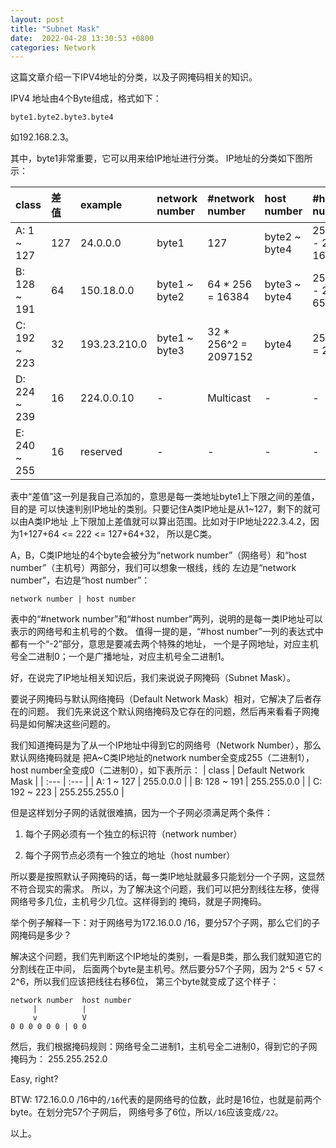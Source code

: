 ```yaml
---
layout: post
title: "Subnet Mask"
date:  2022-04-28 13:30:53 +0800
categories: Network
---
```


这篇文章介绍一下IPV4地址的分类，以及子网掩码相关的知识。

IPV4 地址由4个Byte组成，格式如下：
```
byte1.byte2.byte3.byte4
```
如192.168.2.3。

其中，byte1非常重要，它可以用来给IP地址进行分类。
IP地址的分类如下图所示：

| class        | 差值 | example      | network number | #network number      | host number   | #host number      |
| :---         | :--- | :---         | :---           | :---                 | :---          | :---              |
| A: 1 ~ 127   | 127  | 24.0.0.0     | byte1          | 127                  | byte2 ~ byte4 | 256^3 - 2 = 16777 |
| B: 128 ~ 191 | 64   | 150.18.0.0   | byte1 ~ byte2  | 64 * 256 = 16384     | byte3 ~ byte4 | 256^2 - 2 = 65534 |
| C: 192 ~ 223 | 32   | 193.23.210.0 | byte1 ~ byte3  | 32 * 256^2 = 2097152 | byte4         | 256 - 2 = 254     |
| D: 224 ~ 239 | 16   | 224.0.0.10   | -              | Multicast            | -             | -                 |
| E: 240 ~ 255 | 16   | reserved     | -              | -                    | -             | -                 |

表中“差值”这一列是我自己添加的，意思是每一类地址byte1上下限之间的差值，目的是
可以快速判别IP地址的类别。只要记住A类IP地址是从1~127，剩下的就可以由A类IP地址
上下限加上差值就可以算出范围。比如对于IP地址222.3.4.2，因为1+127+64 <= 222 <= 127+64+32，
所以是C类。

A，B，C类IP地址的4个byte会被分为“network number”（网络号）和“host number”（主机号）两部分，我们可以想象一根线，线的
左边是“network number”，右边是“host number”：
```
network number | host number
``` 
表中的“#network number”和“#host number”两列，说明的是每一类IP地址可以表示的网络号和主机号的个数。
值得一提的是，“#host number”一列的表达式中都有一个“-2”部分，意思是要减去两个特殊的地址，
一个是子网地址，对应主机号全二进制0；一个是广播地址，对应主机号全二进制1。

好，在说完了IP地址相关知识后，我们来说说子网掩码（Subnet Mask）。

要说子网掩码与默认网络掩码（Default Network Mask）相对，它解决了后者存在的问题。
我们先来说这个默认网络掩码及它存在的问题，然后再来看看子网掩码是如何解决这些问题的。

我们知道掩码是为了从一个IP地址中得到它的网络号（Network Number），那么默认网络掩码就是
把A~C类IP地址的network number全变成255（二进制1），host number全变成0（二进制0），如下表所示：
| class        | Default Network Mask |
| :---         | :---                 |
| A: 1 ~ 127   | 255.0.0.0            |
| B: 128 ~ 191 | 255.255.0.0          |
| C: 192 ~ 223 | 255.255.255.0        |

但是这样划分子网的话就很难搞，因为一个子网必须满足两个条件：
1. 每个子网必须有一个独立的标识符（network number）

2. 每个子网节点必须有一个独立的地址（host number）

所以要是按照默认子网掩码的话，每一类IP地址就最多只能划分一个子网，这显然不符合现实的需求。
所以，为了解决这个问题，我们可以把分割线往左移，使得网络号多几位，主机号少几位。这样得到的
掩码，就是子网掩码。

举个例子解释一下：对于网络号为172.16.0.0 /16，要分57个子网，那么它们的子网掩码是多少？

解决这个问题，我们先判断这个IP地址的类别，一看是B类，那么我们就知道它的分割线在正中间，
后面两个byte是主机号。然后要分57个子网，因为 2^5 < 57 < 2^6，所以我们应该把线往右移6位，
第三个byte就变成了这个样子：
```
network number  host number
     |          |
     v          V
0 0 0 0 0 0 | 0 0
```

然后，我们根据掩码规则：网络号全二进制1，主机号全二进制0，得到它的子网掩码为：
255.255.252.0

Easy, right?

BTW: 172.16.0.0 /16中的`/16`代表的是网络号的位数，此时是16位，也就是前两个byte。在划分完57个子网后，
网络号多了6位，所以`/16`应该变成`/22`。

以上。
